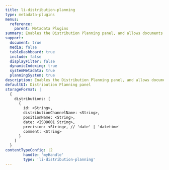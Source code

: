 ```yaml
---
title: li-distribution-planning
type: metadata-plugins
menus:
  reference:
    parent: Metadata Plugins
summary: Enables the Distribution Planning panel, and allows documents to be assiged to a distribution schedule.
support:
  document: true
  media: false
  tableDashboard: true
  include: false
  displayFilter: false
  dynamicIndexing: true
  systemMetadata: true
  planningSystem: true
description: Enables the Distribution Planning panel, and allows documents to be assiged to a distribution schedule.
defaultUI: Distribution Planning panel
storageFormat: |
  {
    distributions: [
      {
        id: <String>,
        distributionChannelName: <String>,
        positionName: <String>,
        date: <ISO8601 String>,
        precision: <String>, // 'date' | 'datetime'
        comment: <String>
      }
    ]
  }
contentTypeConfig: |2
        handle: 'myHandle'
        type: 'li-distribution-planning'
---
```

